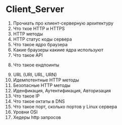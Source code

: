 # Client_Server
1) Прочиать про клиент-серверную архитектуру
2) Что ткое HTTP и HTTPS
3) HTTP методы
4) HTTP статус коды сервера
5) Что такое ядро браузера 
6) Какие браузеры какиие ядра используют
7) Что такое API
8. Что такое ендпоинты
9) URL (URI, URL, URN)
10) Идемпотентные HTTP методы
11) Безопасные HTTP методы
12) Иденфикация, Аутентификация, Авторизация
13) Что такое IP
14) Что такое октаты в DNS
15) Что такое порт, сколько портов у Linux сервера
16) Уровни OSI
17) Хедеры http запросов

